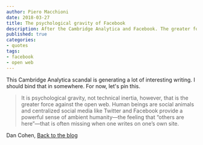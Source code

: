 ```yaml
---
author: Piero Macchioni
date: 2018-03-27
title: The psychological gravity of Facebook
description: After the Cambridge Analytica and Facebook. The greater force against the open web is psychological gravity, not technical inertia, says Dan Cohen.
published: true
categories:
- quotes
tags:
- facebook
- open web
---
```


This Cambridge Analytica scandal is generating a lot of interesting writing. I should bind that in somewhere. For now, let's pin this.

>It is psychological gravity, not technical inertia, however, that is the greater force against the open web. Human beings are social animals and centralized social media like Twitter and Facebook provide a powerful sense of ambient humanity—the feeling that “others are here”—that is often missing when one writes on one’s own site.

Dan Cohen,  [Back to the blog](https://dancohen.org/2018/03/21/back-to-the-blog/)
